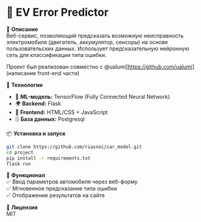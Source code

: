 # 🚗 EV Error Predictor

📌 **Описание**  
Веб-сервис, позволяющий предсказать возможную неисправность электромобиля (двигатель, аккумулятор, сенсоры) на основе пользовательских данных. Использует предсказательную нейронную сеть для классификации типа ошибки.

Проект был реализован совместно с @ualumi[https://github.com/ualumi] (написание front-end части)

🔧 **Технологии**  
- 🧠 **ML-модель:** TensorFlow (Fully Connected Neural Network)  
- 🌍 **Backend:** Flask  
- 🎨 **Frontend:** HTML/CSS + JavaScript  
- 🗄 **База данных:** Postgresql

📦 **Установка и запуск**  
```bash
git clone https://github.com/riasnoi/car_model.git  
cd project
pip install -r requirements.txt  
flask run  
```
📄 **Функционал**  
✅ Ввод параметров автомобиля через веб-форму  
✅ Мгновенное предсказание типа ошибки  
✅ Отображение результатов на сайте  

📜 **Лицензия**  
MIT  
```
